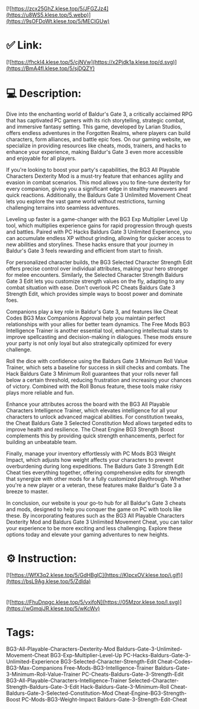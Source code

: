 [![https://zcx25GhZ.klese.top/5/JFGZJz4](https://u8WS5.klese.top/5.webp)](https://9sOFDoWt.klese.top/5/MECIGUw)
# ✅ Link:
[![https://fhckI4.klese.top/5/cjNVw](https://x2Pjdk1a.klese.top/d.svg)](https://BmA4fl.klese.top/5/sjDQZY)
# 💻 Description:
Dive into the enchanting world of Baldur's Gate 3, a critically acclaimed RPG that has captivated PC gamers with its rich storytelling, strategic combat, and immersive fantasy setting. This game, developed by Larian Studios, offers endless adventures in the Forgotten Realms, where players can build characters, form alliances, and battle epic foes. On our gaming website, we specialize in providing resources like cheats, mods, trainers, and hacks to enhance your experience, making Baldur's Gate 3 even more accessible and enjoyable for all players.



If you're looking to boost your party's capabilities, the BG3 All Playable Characters Dexterity Mod is a must-try feature that enhances agility and evasion in combat scenarios. This mod allows you to fine-tune dexterity for every companion, giving you a significant edge in stealthy maneuvers and quick reactions. Additionally, the Baldurs Gate 3 Unlimited Movement Cheat lets you explore the vast game world without restrictions, turning challenging terrains into seamless adventures.



Leveling up faster is a game-changer with the BG3 Exp Multiplier Level Up tool, which multiplies experience gains for rapid progression through quests and battles. Paired with PC Hacks Baldurs Gate 3 Unlimited Experience, you can accumulate endless XP without grinding, allowing for quicker access to new abilities and storylines. These hacks ensure that your journey in Baldur's Gate 3 feels rewarding and efficient from start to finish.



For personalized character builds, the BG3 Selected Character Strength Edit offers precise control over individual attributes, making your hero stronger for melee encounters. Similarly, the Selected Character Strength Baldurs Gate 3 Edit lets you customize strength values on the fly, adapting to any combat situation with ease. Don't overlook PC Cheats Baldurs Gate 3 Strength Edit, which provides simple ways to boost power and dominate foes.



Companions play a key role in Baldur's Gate 3, and features like Cheat Codes BG3 Max Companions Approval help you maintain perfect relationships with your allies for better team dynamics. The Free Mods BG3 Intelligence Trainer is another essential tool, enhancing intellectual stats to improve spellcasting and decision-making in dialogues. These mods ensure your party is not only loyal but also strategically optimized for every challenge.



Roll the dice with confidence using the Baldurs Gate 3 Minimum Roll Value Trainer, which sets a baseline for success in skill checks and combats. The Hack Baldurs Gate 3 Minimum Roll guarantees that your rolls never fall below a certain threshold, reducing frustration and increasing your chances of victory. Combined with the Roll Bonus feature, these tools make risky plays more reliable and fun.



Enhance your attributes across the board with the BG3 All Playable Characters Intelligence Trainer, which elevates intelligence for all your characters to unlock advanced magical abilities. For constitution tweaks, the Cheat Baldurs Gate 3 Selected Constitution Mod allows targeted edits to improve health and resilience. The Cheat Engine BG3 Strength Boost complements this by providing quick strength enhancements, perfect for building an unbeatable team.



Finally, manage your inventory effortlessly with PC Mods BG3 Weight Impact, which adjusts how weight affects your characters to prevent overburdening during long expeditions. The Baldurs Gate 3 Strength Edit Cheat ties everything together, offering comprehensive edits for strength that synergize with other mods for a fully customized playthrough. Whether you're a new player or a veteran, these features make Baldur's Gate 3 a breeze to master.



In conclusion, our website is your go-to hub for all Baldur's Gate 3 cheats and mods, designed to help you conquer the game on PC with tools like these. By incorporating features such as the BG3 All Playable Characters Dexterity Mod and Baldurs Gate 3 Unlimited Movement Cheat, you can tailor your experience to be more exciting and less challenging. Explore these options today and elevate your gaming adventures to new heights.

# ⚙️ Instruction:
[![https://WfX3q2.klese.top/5/GdHBglC](https://KIpcxOV.klese.top/i.gif)](https://bsL9Ag.klese.top/5/Zdlda)
#
[![https://FhuDnpgc.klese.top/5/vxifoN](https://05Mzor.klese.top/l.svg)](https://wGmqjJR.klese.top/5/wKcWv)
# Tags:
BG3-All-Playable-Characters-Dexterity-Mod Baldurs-Gate-3-Unlimited-Movement-Cheat BG3-Exp-Multiplier-Level-Up PC-Hacks-Baldurs-Gate-3-Unlimited-Experience BG3-Selected-Character-Strength-Edit Cheat-Codes-BG3-Max-Companions Free-Mods-BG3-Intelligence-Trainer Baldurs-Gate-3-Minimum-Roll-Value-Trainer PC-Cheats-Baldurs-Gate-3-Strength-Edit BG3-All-Playable-Characters-Intelligence-Trainer Selected-Character-Strength-Baldurs-Gate-3-Edit Hack-Baldurs-Gate-3-Minimum-Roll Cheat-Baldurs-Gate-3-Selected-Constitution-Mod Cheat-Engine-BG3-Strength-Boost PC-Mods-BG3-Weight-Impact Baldurs-Gate-3-Strength-Edit-Cheat






